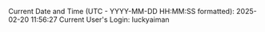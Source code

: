 Current Date and Time (UTC - YYYY-MM-DD HH:MM:SS formatted): 2025-02-20 11:56:27
Current User's Login: luckyaiman
